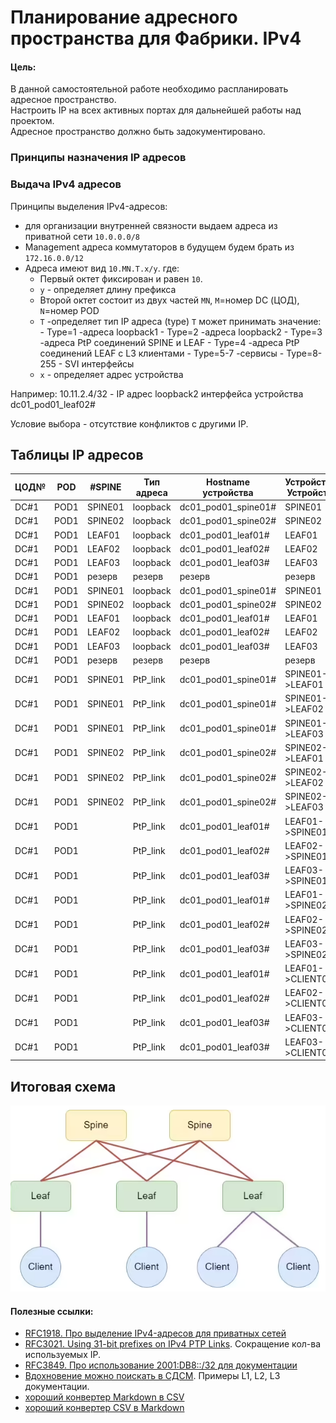 # Планирование адресного пространства для Фабрики. IPv4

#### Цель:
В данной самостоятельной работе необходимо распланировать адресное пространство.<br>
Настроить IP на всех активных портах для дальнейшей работы над проектом.<br>
Адресное пространство должно быть задокументировано.<br>

### Принципы назначения IP адресов

### Выдача IPv4 адресов 

Принципы выделения IPv4-адресов:
- для организации внутренней связности выдаем адреса из приватной сети `10.0.0.0/8`
- Management адреса коммутаторов в будущем будем брать из `172.16.0.0/12`
- Адреса имеют вид `10.MN.T.x/y`. где:
  - Первый октет фиксирован и равен `10`.
  - `y` - определяет длину префикса
  - Второй октет состоит из двух частей `MN`, `M`=номер DC (ЦОД),  `N`=номер POD
  - `T` -определяет тип IP адреса (type)
        `T` может принимать значение:
        - Type=1        -адреса loopback1
        - Type=2        -адреса loopback2
        - Type=3        -адреса PtP соединений SPINE и LEAF
        - Type=4        -адреса PtP соединений LEAF с L3 клиентами
        - Type=5-7      -cервисы
        - Type=8-255     - SVI интерфейсы
  - `x` - определяет адрес устройства

Например: 10.11.2.4/32  - IP адрес loopback2 интерфейса устройства dc01_pod01_leaf02#

Условие выбора - отсутствие конфликтов с другими IP.

## Таблицы IP адресов

|ЦОД№ |POD|#SPINE |Тип адреса|Hostname устройства|Устройство/Устройства|имя интерфейса|IP адрес     |
|----|----|-------|----------|-------------------|---------------------|--------------|-------------|
|DC#1|POD1|SPINE01|loopback  |dc01_pod01_spine01#|SPINE01              |loopback 1    |10.11.1.1/32 |
|DC#1|POD1|SPINE02|loopback  |dc01_pod01_spine02#|SPINE02              |loopback 1    |10.11.1.2/32 |
|DC#1|POD1|LEAF01 |loopback  |dc01_pod01_leaf01# |LEAF01               |loopback 1    |10.11.1.3/32 |
|DC#1|POD1|LEAF02 |loopback  |dc01_pod01_leaf02# |LEAF02               |loopback 1    |10.11.1.4/32 |
|DC#1|POD1|LEAF03 |loopback  |dc01_pod01_leaf03# |LEAF03               |loopback 1    |10.11.1.5/32 |
|DC#1|POD1|резерв |резерв    |резерв             |резерв               |loopback 1    |10.11.1.0/26 |
|DC#1|POD1|SPINE01|loopback  |dc01_pod01_spine01#|SPINE01              |loopback 2    |10.11.2.1/32 |
|DC#1|POD1|SPINE02|loopback  |dc01_pod01_spine02#|SPINE02              |loopback 2    |10.11.2.2/32 |
|DC#1|POD1|LEAF01 |loopback  |dc01_pod01_leaf01# |LEAF01               |loopback 2    |10.11.2.3/32 |
|DC#1|POD1|LEAF02 |loopback  |dc01_pod01_leaf02# |LEAF02               |loopback 2    |10.11.2.4/32 |
|DC#1|POD1|LEAF03 |loopback  |dc01_pod01_leaf03# |LEAF03               |loopback 2    |10.11.2.5/32 |
|DC#1|POD1|резерв |резерв    |резерв             |резерв               |loopback 2    |10.11.2.0/26 |
|DC#1|POD1|SPINE01|PtP_link  |dc01_pod01_spine01#|SPINE01->LEAF01      |ce0/1         |10.11.3.0/31 |
|DC#1|POD1|SPINE01|PtP_link  |dc01_pod01_spine01#|SPINE01->LEAF02      |ce0/2         |10.11.3.2/31 |
|DC#1|POD1|SPINE01|PtP_link  |dc01_pod01_spine01#|SPINE01->LEAF03      |ce0/3         |10.11.3.4/31 |
|DC#1|POD1|SPINE02|PtP_link  |dc01_pod01_spine02#|SPINE02->LEAF01      |ce0/1         |10.11.3.6/31 |
|DC#1|POD1|SPINE02|PtP_link  |dc01_pod01_spine02#|SPINE02->LEAF02      |ce0/2         |10.11.3.8/31 |
|DC#1|POD1|SPINE02|PtP_link  |dc01_pod01_spine02#|SPINE02->LEAF03      |ce0/3         |10.11.3.10/31|
|DC#1|POD1|       |PtP_link  |dc01_pod01_leaf01# |LEAF01->SPINE01      |ce0/1         |10.11.3.1/31 |
|DC#1|POD1|       |PtP_link  |dc01_pod01_leaf02# |LEAF02->SPINE01      |ce0/1         |10.11.3.3/31 |
|DC#1|POD1|       |PtP_link  |dc01_pod01_leaf03# |LEAF03->SPINE01      |ce0/1         |10.11.3.5/31 |
|DC#1|POD1|       |PtP_link  |dc01_pod01_leaf01# |LEAF01->SPINE02      |ce0/2         |10.11.3.7/31 |
|DC#1|POD1|       |PtP_link  |dc01_pod01_leaf02# |LEAF02->SPINE02      |ce0/2         |10.11.3.9/31 |
|DC#1|POD1|       |PtP_link  |dc01_pod01_leaf03# |LEAF03->SPINE02      |ce0/2         |10.11.3.11/31|
|DC#1|POD1|       |PtP_link  |dc01_pod01_leaf01# |LEAF01->CLIENT01     |te0/1         |10.11.4.1/31 |
|DC#1|POD1|       |PtP_link  |dc01_pod01_leaf02# |LEAF02->CLIENT02     |te0/1         |10.11.4.5/31 |
|DC#1|POD1|       |PtP_link  |dc01_pod01_leaf03# |LEAF03->CLIENT03     |te0/1         |10.11.4.9/31 |
|DC#1|POD1|       |PtP_link  |dc01_pod01_leaf03# |LEAF03->CLIENT04     |te0/2         |10.11.4.13/31|


## Итоговая схема
![Topology.png](Topology.png)

#### Полезные ссылки:
- [RFC1918. Про выделение IPv4-адресов для приватных сетей](https://datatracker.ietf.org/doc/html/rfc1918)
- [RFC3021. Using 31-bit prefixes on IPv4 PTP Links](https://datatracker.ietf.org/doc/html/rfc3021). Сокращение кол-ва используемых IP.
- [RFC3849. Про использование 2001:DB8::/32 для документации](https://datatracker.ietf.org/doc/html/rfc3849)
- [Вдохновение можно поискать в СДСМ](https://linkmeup.ru/blog/1188/). Примеры L1, L2, L3 документации.
- [хороший конвертер Markdown в CSV](https://tableconvert.com/markdown-to-csv) 
- [хороший конвертер CSV в Markdown](https://www.convertcsv.com/csv-to-markdown.htm)






